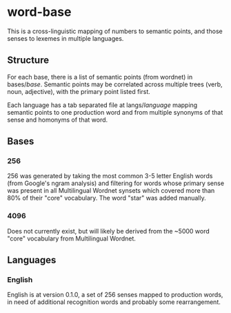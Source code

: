 # word-base

This is a cross-linguistic mapping of numbers to semantic points, and those senses to lexemes in multiple languages.

## Structure

For each base, there is a list of semantic points (from wordnet) in bases/*base*. Semantic points may be correlated across multiple trees (verb, noun, adjective), with the primary point listed first.

Each language has a tab separated file at langs/*language* mapping semantic points to one production word and from multiple synonyms of that sense and homonyms of that word.

## Bases

### 256

256 was generated by taking the most common 3-5 letter English words (from Google's ngram analysis) and filtering for words whose primary sense was present in all Multilingual Wordnet synsets which covered more than 80% of their "core" vocabulary. The word "star" was added manually.

### 4096

Does not currently exist, but will likely be derived from the ~5000 word "core" vocabulary from Multilingual Wordnet.

## Languages

### English

English is at version 0.1.0, a set of 256 senses mapped to production words, in need of additional recognition words and probably some rearrangement.

